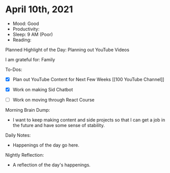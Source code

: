 # April 10th, 2021

- Mood: Good
- Productivity: 
- Sleep: 9 AM (Poor)
- Reading: 

Planned Highlight of the Day: Planning out YouTube Videos

I am grateful for: Family

To-Dos:
- [x] Plan out YouTube Content for Next Few Weeks [[100 YouTube Channel]]
- [x] Work on making Sid Chatbot
- [ ] Work on moving through React Course


Morning Brain Dump:
- I want to keep making content and side projects so that I can get a job in the future and have some sense of stability. 

Daily Notes:
- Happenings of the day go here.


Nightly Reflection: 
- A reflection of the day's happenings.





